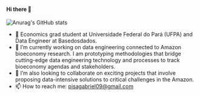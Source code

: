 #### Hi there 👋 

<!--
**folhesgabriel/folhesgabriel** is a ✨ _special_ ✨ repository because its `README.md` (this file) appears on your GitHub profile.

Here are some ideas to get you started:

- 🔭 I’m currently working on ...
- 🌱 I’m currently learning ...
- 👯 I’m looking to collaborate on ...
- 🤔 I’m looking for help with ...
- 📫 How to reach me: ...
-->



![Anurag's GitHub stats](https://github-readme-stats.vercel.app/api?username=folhesgabriel&show_icons=true&theme=tokyonight)

- 🌱 Economics grad student at Universidade Federal do Pará (UFPA) and Data Engineer at Basedosdados. 
- 🔭 I’m currently working on data engineering connected to Amazon bioeconomy research. I am prototyping methodologies that bridge cutting-edge data engineering technology and processes to track bioeconomy agendas and stakeholders. 
- 👯 I’m also looking to collaborate on exciting projects that involve proposing data-intensive solutions to critical challenges in the Amazon.
- 📫 How to reach me: pisagabriel09@gmail.com
